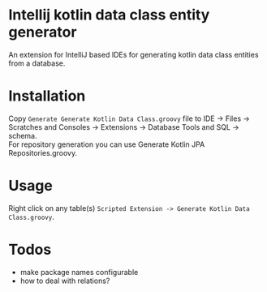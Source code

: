 # Intellij kotlin data class entity generator

An extension for IntelliJ based IDEs for generating kotlin data class entities from a database.

# Installation
Copy `Generate Generate Kotlin Data Class.groovy` file to IDE -> Files -> Scratches and Consoles -> Extensions -> Database Tools and SQL -> schema.    
For repository generation you can use Generate Kotlin JPA Repositories.groovy.

# Usage
Right click on any table(s) `Scripted Extension -> Generate Kotlin Data Class.groovy`.


# Todos
- make package names configurable
- how to deal with relations?
